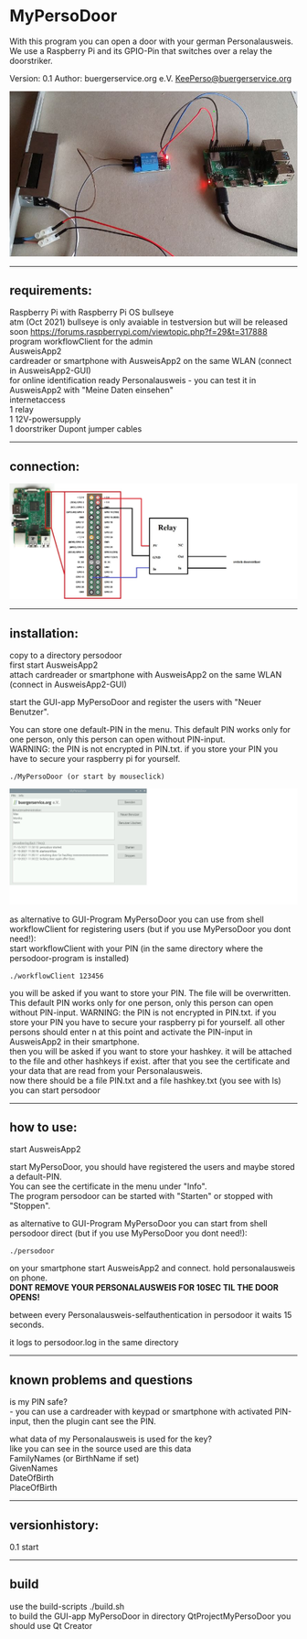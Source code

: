 # MyPersoDoor
With this program you can open a door with your german Personalausweis.  
We use a Raspberry Pi and its GPIO-Pin that switches over a relay the doorstriker.    

Version: 0.1 
Author: buergerservice.org e.V. <KeePerso@buergerservice.org>  


![Pic1](pic1.JPG)

-------------
requirements:
-------------
Raspberry Pi with Raspberry Pi OS bullseye  
atm (Oct 2021) bullseye is only avaiable in testversion but will be released soon https://forums.raspberrypi.com/viewtopic.php?f=29&t=317888   
program workflowClient for the admin   
AusweisApp2  
cardreader or smartphone with AusweisApp2 on the same WLAN (connect in AusweisApp2-GUI)  
for online identification ready Personalausweis - you can test it in AusweisApp2 with "Meine Daten einsehen"  
internetaccess  
1 relay  
1 12V-powersupply  
1 doorstriker
Dupont jumper cables   



-----------
connection:
-----------
![Connection](connection.jpg)



-------------
installation:
-------------
copy to a directory persodoor   
first start AusweisApp2   
attach cardreader or smartphone with AusweisApp2 on the same WLAN (connect in AusweisApp2-GUI)  

start the GUI-app MyPersoDoor and register the users with "Neuer Benutzer".   

You can store one default-PIN in the menu. This default PIN works only for one person, only this person can open without PIN-input.   
WARNING: the PIN is not encrypted in PIN.txt. if you store your PIN you have to secure your raspberry pi for yourself.   

```
./MyPersoDoor (or start by mouseclick)
```
![MyPersoDoor](MyPersoDoor.jpg)


as alternative to GUI-Program MyPersoDoor you can use from shell workflowClient for registering users (but if you use MyPersoDoor you dont need!):   
start workflowClient with your PIN (in the same directory where the persodoor-program is installed)    
```
./workflowClient 123456
```
you will be asked if you want to store your PIN. The file will be overwritten. This default PIN works only for one person, only this person can open without PIN-input. WARNING: the PIN is not encrypted in PIN.txt. if you store your PIN you have to secure your raspberry pi for yourself.
all other persons should enter n at this point and activate the PIN-input in AusweisApp2 in their smartphone.    
then you will be asked if you want to store your hashkey. it will be attached to the file and other hashkeys if exist.
after that you see the certificate and your data that are read from your Personalausweis.   
now there should be a file PIN.txt and a file hashkey.txt (you see with ls)   
you can start persodoor



-----------
how to use:
-----------
start AusweisApp2  

start MyPersoDoor, you should have registered the users and maybe stored a default-PIN.   
You can see the certificate in the menu under "Info".   
The program persodoor can be started with "Starten" or stopped with "Stoppen".   


as alternative to GUI-Program MyPersoDoor you can start from shell persodoor direct (but if you use MyPersoDoor you dont need!):   
```
./persodoor
```
on your smartphone start AusweisApp2 and connect. hold personalausweis on phone.    
**DONT REMOVE YOUR PERSONALAUSWEIS FOR 10SEC TIL THE DOOR OPENS!**

between every Personalausweis-selfauthentication in persodoor it waits 15 seconds.   

it logs to persodoor.log in the same directory  



----------------------------
known problems and questions
----------------------------

is my PIN safe?  
	- you can use a cardreader with keypad or smartphone with activated PIN-input, then the plugin cant see the PIN.  

what data of my Personalausweis is used for the key?  
	like you can see in the source used are this data  
	FamilyNames (or BirthName if set)  
	GivenNames  
	DateOfBirth  
	PlaceOfBirth  
 



---------------
versionhistory:
---------------
0.1 start  


-----
build
-----
use the build-scripts ./build.sh  
to build the GUI-app MyPersoDoor in directory QtProjectMyPersoDoor you should use Qt Creator   



